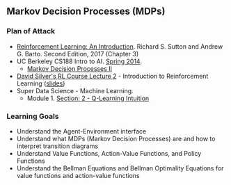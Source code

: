 ## Markov Decision Processes (MDPs)

### Plan of Attack

- [Reinforcement Learning: An Introduction](http://incompleteideas.net/sutton/book/the-book-2nd.html). Richard S. Sutton 
  and Andrew G. Barto. Second Edition, 2017 (Chapter 3)
- UC Berkeley CS188 Intro to AI. [Spring 2014](http://ai.berkeley.edu/lecture_videos.html).
  - [Markov Decision Processes II](https://www.youtube.com/watch?v=6pBvbLyn6fE)
- [David Silver's RL Course Lecture 2](https://www.youtube.com/watch?v=lfHX2hHRMVQ&t=1130s) - Introduction to Reinforcement Learning ([slides](http://www0.cs.ucl.ac.uk/staff/d.silver/web/Teaching_files/MDP.pdf))
- Super Data Science - Machine Learning. 
  - Module 1. [Section: 2 - Q-Learning Intuition](https://www.superdatascience.com/module-2/plan-of-attack-12/)

### Learning Goals

- Understand the Agent-Environment interface
- Understand what MDPs (Markov Decision Processes) are and how to interpret transition diagrams
- Understand Value Functions, Action-Value Functions, and Policy Functions
- Understand the Bellman Equations and Bellman Optimality Equations for value functions and action-value functions

